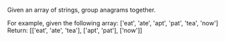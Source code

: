 Given an array of strings, group anagrams together.

For example, given the following array:
['eat', 'ate', 'apt', 'pat', 'tea', 'now']
Return:
[['eat', 'ate', 'tea'],
 ['apt', 'pat'],
 ['now']]
